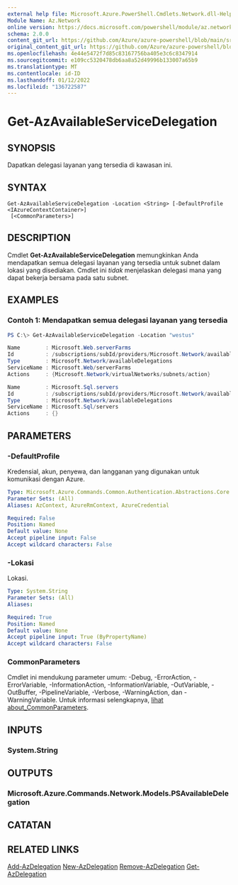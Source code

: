 ```yaml
---
external help file: Microsoft.Azure.PowerShell.Cmdlets.Network.dll-Help.xml
Module Name: Az.Network
online version: https://docs.microsoft.com/powershell/module/az.network/get-azavailableservicedelegation
schema: 2.0.0
content_git_url: https://github.com/Azure/azure-powershell/blob/main/src/Network/Network/help/Get-AzAvailableServiceDelegation.md
original_content_git_url: https://github.com/Azure/azure-powershell/blob/main/src/Network/Network/help/Get-AzAvailableServiceDelegation.md
ms.openlocfilehash: 4e44e5472f7d85c83167756ba405e3c6c8347914
ms.sourcegitcommit: e109cc5320478db6aa8a52d49996b133007a65b9
ms.translationtype: MT
ms.contentlocale: id-ID
ms.lasthandoff: 01/12/2022
ms.locfileid: "136722587"
---
```

# Get-AzAvailableServiceDelegation

## SYNOPSIS
Dapatkan delegasi layanan yang tersedia di kawasan ini.

## SYNTAX

```
Get-AzAvailableServiceDelegation -Location <String> [-DefaultProfile <IAzureContextContainer>]
 [<CommonParameters>]
```

## DESCRIPTION
Cmdlet **Get-AzAvailableServiceDelegation** memungkinkan Anda mendapatkan semua delegasi layanan yang tersedia untuk subnet dalam lokasi yang disediakan. Cmdlet ini *tidak* menjelaskan delegasi mana yang dapat bekerja bersama pada satu subnet.

## EXAMPLES

### Contoh 1: Mendapatkan semua delegasi layanan yang tersedia
```powershell
PS C:\> Get-AzAvailableServiceDelegation -Location "westus"

Name        : Microsoft.Web.serverFarms
Id          : /subscriptions/subId/providers/Microsoft.Network/availableDelegations/Microsoft.Web.serverFarms
Type        : Microsoft.Network/availableDelegations
ServiceName : Microsoft.Web/serverFarms
Actions     : {Microsoft.Network/virtualNetworks/subnets/action}

Name        : Microsoft.Sql.servers
Id          : /subscriptions/subId/providers/Microsoft.Network/availableDelegations/Microsoft.Sql.servers
Type        : Microsoft.Network/availableDelegations
ServiceName : Microsoft.Sql/servers
Actions     : {}
```

## PARAMETERS

### -DefaultProfile
Kredensial, akun, penyewa, dan langganan yang digunakan untuk komunikasi dengan Azure.

```yaml
Type: Microsoft.Azure.Commands.Common.Authentication.Abstractions.Core.IAzureContextContainer
Parameter Sets: (All)
Aliases: AzContext, AzureRmContext, AzureCredential

Required: False
Position: Named
Default value: None
Accept pipeline input: False
Accept wildcard characters: False
```

### -Lokasi
Lokasi.

```yaml
Type: System.String
Parameter Sets: (All)
Aliases:

Required: True
Position: Named
Default value: None
Accept pipeline input: True (ByPropertyName)
Accept wildcard characters: False
```

### CommonParameters
Cmdlet ini mendukung parameter umum: -Debug, -ErrorAction, -ErrorVariable, -InformationAction, -InformationVariable, -OutVariable, -OutBuffer, -PipelineVariable, -Verbose, -WarningAction, dan -WarningVariable. Untuk informasi selengkapnya, [lihat about_CommonParameters](http://go.microsoft.com/fwlink/?LinkID=113216).

## INPUTS

### System.String

## OUTPUTS

### Microsoft.Azure.Commands.Network.Models.PSAvailableDelegation

## CATATAN

## RELATED LINKS

[Add-AzDelegation](./Add-AzDelegation.md) 
 [New-AzDelegation](./New-AzDelegation.md) 
 [Remove-AzDelegation](./Remove-AzDelegation.md) 
 [Get-AzDelegation](./Get-AzDelegation.md)